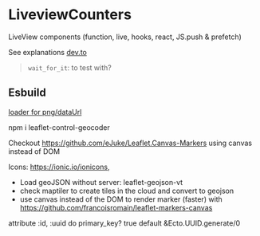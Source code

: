 # LiveviewCounters

LiveView components (function, live, hooks, react, JS.push & prefetch)

See explanations [dev.to](https://dev.to/ndrean/notes-on-liveview-components-and-js-interactions-22gh)

> `wait_for_it`: to test with?

## Esbuild

[loader for png/dataUrl](https://esbuild.github.io/api/#loader)

npm i leaflet-control-geocoder

Checkout <https://github.com/eJuke/Leaflet.Canvas-Markers> using canvas instead of DOM

Icons: <https://ionic.io/ionicons>,

- Load geoJSON without server: leaflet-geojson-vt
- check maptiler to create tiles in the cloud and convert to geojson
- use canvas instead of the DOM to render marker (faster) with <https://github.com/francoisromain/leaflet-markers-canvas>

attribute :id, :uuid do
primary_key? true
default &Ecto.UUID.generate/0
